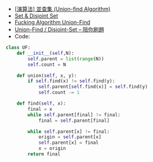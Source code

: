 - [[演算法] 並查集 (Union-find Algorithm)](https://ithelp.ithome.com.tw/articles/10209278)
- [Set & Disjoint Set](https://web.ntnu.edu.tw/~algo/Set.html)
- [Fucking Algorithm Union-Find](https://github.com/labuladong/fucking-algorithm/blob/master/%E7%AE%97%E6%B3%95%E6%80%9D%E7%BB%B4%E7%B3%BB%E5%88%97/UnionFind%E7%AE%97%E6%B3%95%E8%AF%A6%E8%A7%A3.md)
- [Union-Find / Disjoint-Set – 陪你刷題](https://haogroot.com/2021/01/29/union_find-leetcode/)
- Code:
```python
class UF:
    def __init__(self,N):
        self.parent = list(range(N))
        self.count = N

    def union(self, x, y):
        if self.find(x) != self.find(y):
            self.parent[self.find(x)] = self.find(y)
            self.count -= 1

    def find(self, x):
        final = x
        while self.parent[final] != final:
            final = self.parent[final]

        while self.parent[x] != final:
            origin = self.parent[x]
            self.parent[x] = final
            x = origin
        return final
```